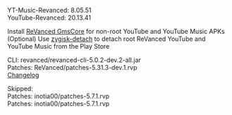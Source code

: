 YT-Music-Revanced: 8.05.51  
YouTube-Revanced: 20.13.41  

Install [ReVanced GmsCore](https://github.com/ReVanced/GmsCore/releases/latest) for non-root YouTube and YouTube Music APKs  
(Optional) Use [zygisk-detach](https://github.com/j-hc/zygisk-detach/releases/latest) to detach root ReVanced YouTube and YouTube Music from the Play Store
  
CLI: revanced/revanced-cli-5.0.2-dev.2-all.jar  
Patches: ReVanced/patches-5.31.3-dev.1.rvp  
[Changelog](https://github.com/ReVanced/revanced-patches/releases/tag/v5.31.3-dev.1)  

Skipped:  
Patches: inotia00/patches-5.7.1.rvp  
Patches: inotia00/patches-5.7.1.rvp      
